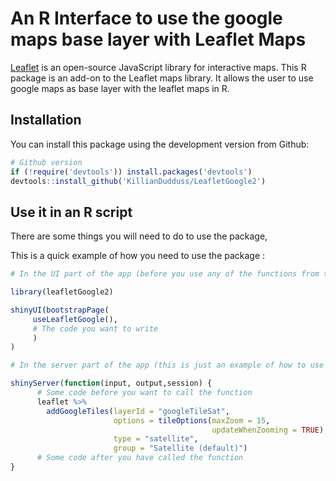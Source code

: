 # An R Interface to use the google maps base layer with Leaflet Maps

[Leaflet](http://leafletjs.com) is an open-source JavaScript library for interactive maps. 
This R package is an add-on to the Leaflet maps library.
It allows the user to use google maps as base layer with the leaflet maps in R.

## Installation

You can install this package using the development version from Github:

```r
# Github version
if (!require('devtools')) install.packages('devtools')
devtools::install_github('KillianDudduss/LeafletGoogle2')
```

## Use it in an R script

There are some things you will need to do to use the package,

This is a quick example of how you need to use the package :

```r
# In the UI part of the app (before you use any of the functions from the package):

library(leafletGoogle2)

shinyUI(bootstrapPage(
     useLeafletGoogle(),
     # The code you want to write
     )
)
```

```r
# In the server part of the app (this is just an example of how to use the function):

shinyServer(function(input, output,session) {
      # Some code before you want to call the function
      leaflet %>%
        addGoogleTiles(layerId = "googleTileSat",
                       options = tileOptions(maxZoom = 15,
                                             updateWhenZooming = TRUE),
                       type = "satellite",
                       group = "Satellite (default)")
      # Some code after you have called the function
}
```

